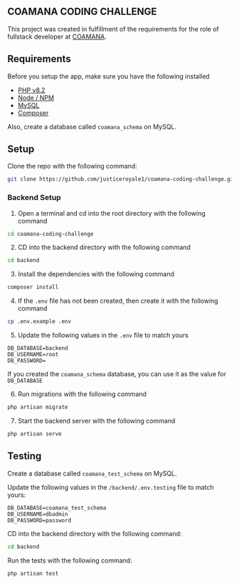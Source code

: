 ## COAMANA CODING CHALLENGE

This project was created in fulfillment of the requirements for the role of fullstack developer at [COAMANA](https://coamana.com/).

## Requirements

Before you setup the app, make sure you have the following installed

- [PHP v8.2](https://www.php.net/downloads)
- [Node / NPM](https://nodejs.org/en/download/package-manager)
- [MySQL](https://www.mysql.com/downloads/)
- [Composer](https://getcomposer.org/download/)

Also, create a database called `coamana_schema` on MySQL.

## Setup

Clone the repo with the following command:

```sh
git clone https://github.com/justiceroyale1/coamana-coding-challenge.git
```

### Backend Setup

1. Open a terminal and cd into the root directory with the following command

```sh
cd coamana-coding-challenge
```

2. CD into the backend directory with the following command

```sh
cd backend
```

3. Install the dependencies with the following command

```sh
composer install
```

4. If the `.env` file has not been created, then create it with the following command

```sh
cp .env.example .env
```

5. Update the following values in the `.env` file to match yours

```
DB_DATABASE=backend
DB_USERNAME=root
DB_PASSWORD=
```

If you created the `coamana_schema` database, you can use it as the value for `DB_DATABASE`

6. Run migrations with the following command

```sh
php artisan migrate
```

7. Start the backend server with the following command

```sh
php artisan serve
```

## Testing

Create a database called `coamana_test_schema` on MySQL.

Update the following values in the `/backend/.env.testing` file to match yours:

```
DB_DATABASE=coamana_test_schema
DB_USERNAME=dbadmin
DB_PASSWORD=password
```

CD into the backend directory with the following command:

```sh
cd backend
```

Run the tests with the following command:

```sh
php artisan test
```
